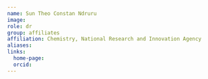 ```yaml
---
name: Sun Theo Constan Ndruru
image: 
role: dr 
group: affiliates
affiliation: Chemistry, National Research and Innovation Agency
aliases:
links:
  home-page: 
  orcid:
---
```


